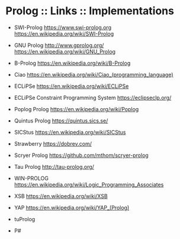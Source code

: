 # Prolog :: Links :: Implementations

* SWI-Prolog
https://www.swi-prolog.org
https://en.wikipedia.org/wiki/SWI-Prolog

* GNU Prolog
http://www.gprolog.org/
https://en.wikipedia.org/wiki/GNU_Prolog


* B-Prolog
https://en.wikipedia.org/wiki/B-Prolog

* Ciao
https://en.wikipedia.org/wiki/Ciao_(programming_language)

* ECLiPSe
https://en.wikipedia.org/wiki/ECLiPSe

* ECLiPSe Constraint Programming System
https://eclipseclp.org/

* Poplog Prolog
https://en.wikipedia.org/wiki/Poplog

* Quintus Prolog
https://quintus.sics.se/

* SICStus
https://en.wikipedia.org/wiki/SICStus

* Strawberry
https://dobrev.com/

* Scryer Prolog
https://github.com/mthom/scryer-prolog

* Tau Prolog
http://tau-prolog.org/

* WIN-PROLOG
https://en.wikipedia.org/wiki/Logic_Programming_Associates

* XSB
https://en.wikipedia.org/wiki/XSB

* YAP
https://en.wikipedia.org/wiki/YAP_(Prolog)

* tuProlog

* P#
